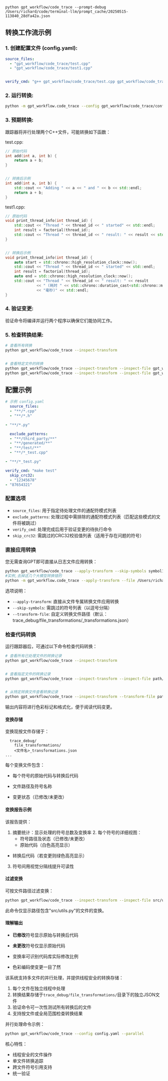```
python gpt_workflow/code_trace --prompt-debug /Users/richard/code/terminal-llm/prompt_cache/20250515-113840_28dfa42a.json

```


## 转换工作流示例


### 1. 创建配置文件 (config.yaml):
```yaml
source_files:
  - "gpt_workflow/code_trace/test.cpp"
  - "gpt_workflow/code_trace/test1.cpp"


verify_cmd: "g++ gpt_workflow/code_trace/test.cpp gpt_workflow/code_trace/test1.cpp -o test && ./test"
```


### 2. 运行转换:
```bash
python -m gpt_workflow.code_trace --config gpt_workflow/code_trace/config.yaml --parallel
```


### 3. 预期转换:
跟踪器将并行处理两个C++文件，可能转换如下函数：


test.cpp:
```cpp
// 原始代码
int add(int a, int b) {
    return a + b;
}


// 转换后示例
int add(int a, int b) {
    std::cout << "Adding " << a << " and " << b << std::endl;
    return a + b;
}
```


test1.cpp:
```cpp
// 原始代码
void print_thread_info(int thread_id) {
    std::cout << "Thread " << thread_id << " started" << std::endl;
    int result = factorial(thread_id);
    std::cout << "Thread " << thread_id << " result: " << result << std::endl;
}


// 转换后示例
void print_thread_info(int thread_id) {
    auto start = std::chrono::high_resolution_clock::now();
    std::cout << "Thread " << thread_id << " started" << std::endl;
    int result = factorial(thread_id);
    auto end = std::chrono::high_resolution_clock::now();
    std::cout << "Thread " << thread_id << " result: " << result 
              << " (耗时 " << std::chrono::duration_cast<std::chrono::milliseconds>(end-start).count() 
              << "毫秒)" << std::endl;
}
```


### 4. 验证变更:
验证命令将编译并运行两个程序以确保它们能协同工作。


### 5. 检查转换结果:
```bash
# 查看所有转换
python gpt_workflow/code_trace --inspect-transform


# 查看特定文件的转换
python gpt_workflow/code_trace --inspect-transform --inspect-file gpt_workflow/code_trace/test.cpp
python gpt_workflow/code_trace --inspect-transform --inspect-file gpt_workflow/code_trace/test1.cpp
```



## 配置示例

```yaml
# 示例 config.yaml
  source_files:
  - "**/*.cpp"
  - "**/*.h"

- "**/*.py"

  exclude_patterns:
  - "**/third_party/**"
  - "**/generated/**"
  - "**/test/**"
  - "**/*_test.cpp"

- "**/*_test.py"

verify_cmd: "make test"
  skip_crc32:
  - "12345678"
- "87654321"
```


### 配置选项


- `source_files`: 用于指定待处理文件的通配符模式列表
- `exclude_patterns`: 处理过程中需排除的通配符模式列表（匹配这些模式的文件将被跳过）
- `verify_cmd`: 处理完成后用于验证变更的待执行命令
- `skip_crc32`: 需跳过的CRC32校验值列表（适用于存在问题的符号）


### 直接应用转换


您无需查询GPT即可直接从日志文件应用转换：


```bash
python gpt_workflow/code_trace --apply-transform --skip-symbols symbol1,symbol2
#实例,去掉这几个大模型转换错的
python -m gpt_workflow.code_trace --apply-transform --file /Users/richard/code/llvm-project/lldb/source/Target/Process.cpp --skip-symbols GetStateChangedEventsPrivate,Process.CalculateCoreFileSaveRanges,Process.ShouldBroadcastEvent,Process.MapSupportedStructuredDataPlugins
```


选项说明：
- `--apply-transform`: 直接从文件专属转换文件应用转换
- `--skip-symbols`: 需跳过的符号列表（以逗号分隔）
- `--transform-file`: 自定义转换文件路径（默认：trace_debug/file_transformations/<filename>_transformations.json）

### 检查代码转换


运行跟踪器后，可通过以下命令检查代码转换：


```bash
# 查看所有已处理文件的转换记录
python gpt_workflow/code_trace --inspect-transform


# 查看指定文件的转换记录
python gpt_workflow/code_trace --inspect-transform --inspect-file path/to/file.py


# 从特定转换文件查看转换记录
python gpt_workflow/code_trace --inspect-transform --transform-file path/to/transform_file.json
```



输出内容将进行色彩标记和格式化，便于阅读代码变更。


#### 变换存储

变换现按文件存储于：
```
  trace_debug/
    file_transformations/
    <文件名>_transformations.json
...

```

每个变换文件包含：
- 每个符号的原始代码与转换后代码
- 文件路径及符号名称

- 变更状态（已修改/未更改）


#### 变换报告示例

该报告提供：
1. 摘要统计：显示处理的符号总数及变换率
   2. 每个符号的详细视图：
   - 符号路径及状态（已修改/未更改）
   - 原始代码（白色高亮显示）
- 转换后代码（若变更则绿色高亮显示）

3. 符号间用视觉分隔线提升可读性


#### 过滤变换


可按文件路径过滤变换：

```bash
python gpt_workflow/code_trace --inspect-transform --inspect-file src/utils.py

```


此命令仅显示路径包含"src/utils.py"的文件的变换。


#### 理解输出

- **已修改**符号显示原始与转换后代码
- **未更改**符号仅显示原始代码
- 变换率可识别代码库实际修改比例

- 色彩编码使变更一目了然



该系统支持多文件的并行处理，并提供线程安全的转换存储：  


1. 每个文件在独立线程中处理  
2. 转换结果存储于`trace_debug/file_transformations/`目录下的独立JSON文件  
3. 验证命令可一次性测试所有转换后的文件  
4. 支持按文件或全局范围检查转换结果  


并行处理命令示例：  
```bash  
python gpt_workflow/code_trace --config config.yaml --parallel  
```  


核心特性：  
- 线程安全的文件操作  
- 单文件转换追踪  
- 跨文件符号引用支持  
- 统一验证  
